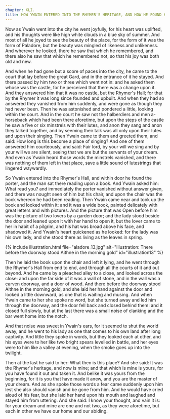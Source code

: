 ```yaml
---
chapter: XLI.
title: HOW YWAIN ENTERED INTO THE RHYMER'S HERITAGE, AND HOW HE FOUND HIS LADY THEREIN.
---
```

Now as Ywain went into the city he went joyfully, for his heart was uplifted, and his thoughts were like high white clouds in a blue sky of summer. And most of all he joyed to see the beauty of the place, for the form of it was the form of Paladore, but the beauty was mingled of likeness and unlikeness. And wherever he looked, there he saw that which he remembered, and there also he saw that which he remembered not, so that his joy was both old and new.

And when he had gone but a score of paces into the city, he came to the court that lay before the great Gard, and in the entrance of it he stayed. And there passed by him two or three which went not in: and he asked them whose was the castle, for he perceived that there was a change upon it. And they answered him that it was no castle, but the Rhymer's Hall; for that by the Rhymer it was long since founded and upbuilt. And when they had so answered they vanished from him suddenly, and were gone as though they had never been. Then he was astonished and pondered a little, looking within the court. And in the court he saw not the halberdiers and men a-horseback which had been there aforetime, but upon the steps of the castle he saw a five or six minstrels with their lutes, and anon they sang and anon they talked together, and by seeming their talk was all only upon their lutes and upon their singing. Then Ywain came to them and greeted them, and said: How long is this become a place of singing? And one of them answered him courteously, and said: Fair lord, by your will we sing and by your will we are silent, seeing that we are but the servants of your dream. And even as Ywain heard those words the minstrels vanished, and there was nothing of them left in that place, save a little sound of lutestrings that lingered waywardly.

So Ywain entered into the Rhymer's Hall, and within door he found the porter, and the man sat there reading upon a book. And Ywain asked him: What read you? and immediately the porter vanished without answer given, and there was nought seen of him but his chair, and upon the chair was the book whereon he had been reading. Then Ywain came near and took up the book and looked within it: and it was a wide book, painted delicately with great letters and with pictures. And the picture that was Open before him was the picture of two lovers by a garden door; and the lady stood beside the door and leaned upon it with her hand to open it, but the lover came to her in habit of a pilgrim, and his hat was broad above his face, and shadowed it. And Ywain's heart quickened as he looked: for the lady was his own lady, and she stood there as living as the leaves in spring.

{% include illustration.html file="aladore_13.jpg" alt="Illustration: There before the doorway stood Aithne in the morning gold" id="illustration13" %}

Then he laid the book upon the chair and left it lying, and he went through the Rhymer's Hall from end to end, and through all the courts of it and out beyond. And he came by a pleached alley to a close, and looked across the close: and upon the far side of it was a wall of stone, and in the wall was a carven doorway, and a door of wood. And there before the doorway stood Aithne in the morning gold, and she laid her hand against the door and looked a little downward, as one that is waiting and musing. And when Ywain came to her she spoke no word, but she turned away and led him through the doorway, and the door fell back and closed behind them: and it closed full slowly, but at the last there was a small noise of clanking and the bar went home into the notch.

And that noise was sweet in Ywain's ears, for it seemed to shut the world away, and he went to his lady as one that comes to his own land after long captivity. And little they spoke in words, but they looked each at other, and his eyes were to her like two bright spears levelled in battle, and her eyes were to him like a valley at evening, when the smoke goes up into the twilight.

Then at the last he said to her: What then is this place? And she said: It was the Rhymer's heritage, and now is mine; and that which is mine is yours, for you have found it out and taken it. And belike it was yours from the beginning, for it is you that have made it anew, and you are the master of your dream. And as she spoke those words a fear came suddenly upon him lest she also should vanish and be gone from him. And he would have cried aloud of his fear, but she laid her hand upon his mouth and laughed and stayed him from uttering. And she said: I know your thought, and vain it is: for your dream and mine are one and not two, as they were aforetime, but each in other we have our home and our abiding.
  
